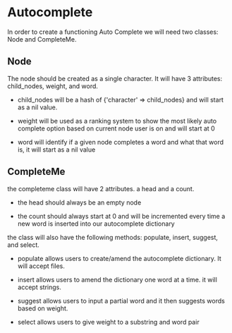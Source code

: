 # Autocomplete

In order to create a functioning Auto Complete we will need two classes: Node and CompleteMe.

## Node
  The node should be created as a single character. It will have 3 attributes: child_nodes, weight, and word.

  - child_nodes will be a hash of {'character' => child_nodes} and will start as a nil value.

  - weight will be used as a ranking system to show the most likely auto complete option based on current node user is on and will start at 0

  - word will identify if a given node completes a word and what that word is, it will start as a nil value

## CompleteMe
  the completeme class will have 2 attributes. a head and a count.

  - the head should always be an empty node

  - the count should always start at 0 and will be incremented every time a new word is inserted into our autocomplete dictionary

  the class will also have the following methods: populate, insert, suggest, and select.

  - populate allows users to create/amend the autocomplete dictionary. It will accept files.

  - insert allows users to amend the dictionary one word at a time. it will accept strings.

  - suggest allows users to input a partial word and it then suggests words based on weight.

  - select allows users to give weight to a substring and word pair
